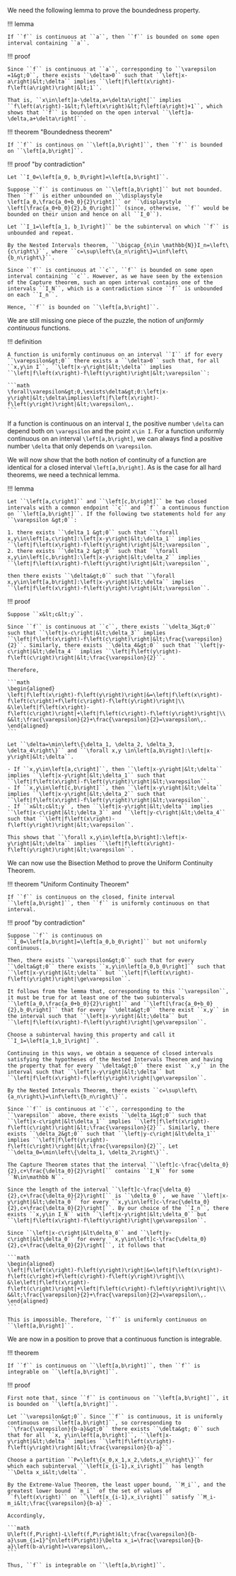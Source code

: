 We need the following lemma to prove the boundedness property.

!!! lemma

    If ``f`` is continuous at ``a``, then ``f`` is bounded on some open interval containing ``a``.

!!! proof

    Since ``f`` is continuous at ``a``, corresponding to ``\varepsilon =1&gt;0``, there exists ``\delta>0`` such that ``\left|x-a\right|&lt;\delta`` implies ``\left|f\left(x\right)-f\left(a\right)\right|&lt;1``.

    That is, ``x\in\left]a-\delta,a+\delta\right[`` implies ``f\left(a\right)-1&lt;f\left(x\right)&lt;f\left(a\right)+1``, which shows that ``f`` is bounded on the open interval ``\left]a-\delta,a+\delta\right[``.

!!! theorem "Boundedness theorem"

    If ``f`` is continous on ``\left[a,b\right]``, then ``f`` is bounded on ``\left[a,b\right]``.

!!! proof "by contradiction"

    Let ``I_0=\left[a_0, b_0\right]=\left[a,b\right]``.

    Suppose ``f`` is continuous on ``\left[a,b\right]`` but not bounded. Then ``f`` is either unbounded on ``\displaystyle \left[a_0,\frac{a_0+b_0}{2}\right]`` or ``\displaystyle \left[\frac{a_0+b_0}{2},b_0\right]`` (since, otherwise, ``f`` would be bounded on their union and hence on all ``I_0``).

    Let ``I_1=\left[a_1, b_1\right]`` be the subinterval on which ``f`` is unbounded and repeat.

    By the Nested Intervals theorem, ``\bigcap_{n\in \mathbb{N}}I_n=\left\{c\right\}``, where ``c=\sup\left\{a_n\right\}=\inf\left\{b_n\right\}``.

    Since ``f`` is continuous at ``c``, ``f`` is bounded on some open interval containing ``c``. However, as we have seen by the extension of the Capture theorem, such an open interval contains one of the intervals ``I_N``, which is a contradiction since ``f`` is unbounded on each ``I_n``.

    Hence, ``f`` is bounded on ``\left[a,b\right]``.


We are still missing one piece of the puzzle, the notion of *uniformly continuous* functions.

!!! definition

	A function is uniformly continuous on an interval ``I`` if for every ``\varepsilon&gt;0`` there exists a ``\delta>0`` such that, for all ``x,y\in I``, ``\left|x-y\right|&lt;\delta`` implies ``\left|f\left(x\right)-f\left(y\right)\right|&lt;\varepsilon``:

	```math
	\forall\varepsilon&gt;0,\exists\delta&gt;0:\left|x-y\right|&lt;\delta\implies\left|f\left(x\right)-f\left(y\right)\right|&lt;\varepsilon\,.
	```

If a function is continuous on an interval ``I``, the positive number ``\delta`` can depend both on ``\varepsilon`` and the point ``x\in I``. For a function uniformly continuous on an interval ``\left[a,b\right]``, we can always find a positive number ``\delta`` that only depends on ``\varepsilon``.

We will now show that the both notion of continuity of a function are identical for a closed interval ``\left[a,b\right]``. As is the case for all hard theorems, we need a technical lemma.

!!! lemma

	Let ``\left[a,c\right]`` and ``\left[c,b\right]`` be two closed intervals with a common endpoint ``c`` and ``f`` a continuous function on ``\left[a,b\right]``. If the following two statements hold for any ``\varepsilon &gt;0``:
	
	1. there exists ``\delta_1 &gt;0`` such that ``\forall x,y\in\left[a,c\right]:\left|x-y\right|&lt;\delta_1`` implies ``\left|f\left(x\right)-f\left(y\right)\right|&lt;\varepsilon``,
	2. there exists ``\delta_2 &gt;0`` such that ``\forall x,y\in\left[c,b\right]:\left|x-y\right|&lt;\delta_2`` implies ``\left|f\left(x\right)-f\left(y\right)\right|&lt;\varepsilon``,

	then there exists ``\delta&gt;0`` such that ``\forall x,y\in\left[a,b\right]:\left|x-y\right|&lt;\delta`` implies ``\left|f\left(x\right)-f\left(y\right)\right|&lt;\varepsilon``.

!!! proof

	Suppose ``x&lt;c&lt;y``. 
	
	Since ``f`` is continuous at ``c``, there exists ``\delta_3&gt;0`` such that ``\left|x-c\right|&lt;\delta_3`` implies ``\left|f\left(x\right)-f\left(c\right)\right|&lt;\frac{\varepsilon}{2}``. Similarly, there exists ``\delta_4&gt;0`` such that ``\left|y-c\right|&lt;\delta_4`` implies ``\left|f\left(y\right)-f\left(c\right)\right|&lt;\frac{\varepsilon}{2}``.

	Therefore,

	```math
	\begin{aligned}
	\left|f\left(x\right)-f\left(y\right)\right|&=\left|f\left(x\right)-f\left(c\right)+f\left(c\right)-f\left(y\right)\right|\\
	&\le\left|f\left(x\right)-f\left(c\right)\right|+\left|f\left(c\right)-f\left(y\right)\right|\\
	&&lt;\frac{\varepsilon}{2}+\frac{\varepsilon}{2}=\varepsilon\,.
	\end{aligned}
	```

	Let ``\delta=\min\left\{\delta_1, \delta_2, \delta_3, \delta_4\right\}`` and ``\forall x,y \in\left[a,b\right]:\left|x-y\right|&lt;\delta``.

	- If ``x,y\in\left[a,c\right]``, then ``\left|x-y\right|&lt;\delta`` implies ``\left|x-y\right|&lt;\delta_1`` such that ``\left|f\left(x\right)-f\left(y\right)\right|&lt;\varepsilon``.
	- If ``x,y\in\left[c,b\right]``, then ``\left|x-y\right|&lt;\delta`` implies ``\left|x-y\right|&lt;\delta_2`` such that ``\left|f\left(x\right)-f\left(y\right)\right|&lt;\varepsilon``.
	- If ``x&lt;c&lt;y``, then ``\left|x-y\right|&lt;\delta`` implies ``\left|x-c\right|&lt;\delta_3`` and ``\left|y-c\right|&lt;\delta_4`` such that ``\left|f\left(x\right)-f\left(y\right)\right|&lt;\varepsilon``.

	This shows that ``\forall x,y\in\left[a,b\right]:\left|x-y\right|&lt;\delta`` implies ``\left|f\left(x\right)-f\left(y\right)\right|&lt;\varepsilon``.

We can now use the Bisection Method to prove the Uniform Continuity Theorem.

!!! theorem "Uniform Continuity Theorem"

	If ``f`` is continuous on the closed, finite interval ``\left[a,b\right]``, then ``f`` is uniformly continuous on that interval.

!!! proof "by contradiction"

	Suppose ``f`` is continuous on ``I_0=\left[a,b\right]=\left[a_0,b_0\right]`` but not uniformly continuous.

	Then, there exists ``\varepsilon&gt;0`` such that for every ``\delta&gt;0`` there exists ``x,y\in\left[a_0,b_0\right]`` such that ``\left|x-y\right|&lt;\delta`` but ``\left|f\left(x\right)-f\left(y\right)\right|\ge\varepsilon``.

	It follows from the lemma that, corresponding to this ``\varepsilon``, it must be true for at least one of the two subintervals ``\left[a_0,\frac{a_0+b_0}{2}\right]`` and ``\left[\frac{a_0+b_0}{2},b_0\right]`` that for every ``\delta&gt;0`` there exist ``x,y`` in the interval such that ``\left|x-y\right|&lt;\delta`` but ``\left|f\left(x\right)-f\left(y\right)\right|\ge\varepsilon``.

	Choose a subinterval having this property and call it ``I_1=\left[a_1,b_1\right]``. 
	
	Continuing in this ways, we obtain a sequence of closed intervals satisfying the hypotheses of the Nested Intervals Theorem and having the property that for every ``\delta&gt;0`` there exist ``x,y`` in the interval such that ``\left|x-y\right|&lt;\delta`` but ``\left|f\left(x\right)-f\left(y\right)\right|\ge\varepsilon``.

	By the Nested Intervals Theorem, there exists ``c=\sup\left\{a_n\right\}=\inf\left\{b_n\right\}``.

	Since ``f`` is continuous at ``c``, corresponding to the ``\varepsilon`` above, there exists ``\delta_1&gt;0`` such that ``\left|x-c\right|&lt\delta_1`` implies ``\left|f\left(x\right)-f\left(c\right)\right|&lt;\frac{\varepsilon}{2}``. Similarly, there exists ``\delta_2&gt;0`` such that ``\left|y-c\right|&lt\delta_1`` implies ``\left|f\left(y\right)-f\left(c\right)\right|&lt;\frac{\varepsilon}{2}``. Let ``\delta_0=\min\left\{\delta_1, \delta_2\right\}``.

	The Capture Theorem states that the interval ``\left]c-\frac{\delta_0}{2},c+\frac{\delta_0}{2}\right[`` contains ``I_N`` for some ``N\in\mathbb N``.

	Since the length of the interval ``\left]c-\frac{\delta_0}{2},c+\frac{\delta_0}{2}\right[`` is ``\delta_0``,  we have ``\left|x-y\right|&lt;\delta_0`` for every ``x,y\in\left]c-\frac{\delta_0}{2},c+\frac{\delta_0}{2}\right[``. By our choice of the ``I_n``, there exists ``x,y\in I_N`` with ``\left|x-y\right|&lt;\delta_0`` but ``\left|f\left(x\right)-f\left(y\right)\right|\ge\varepsilon``.

	Since ``\left|x-c\right|&lt\delta_0`` and ``\left|y-c\right|&lt\delta_0`` for every ``x,y\in\left]c-\frac{\delta_0}{2},c+\frac{\delta_0}{2}\right[``, it follows that

	```math
	\begin{aligned}
	\left|f\left(x\right)-f\left(y\right)\right|&=\left|f\left(x\right)-f\left(c\right)+f\left(c\right)-f\left(y\right)\right|\\
	&\le\left|f\left(x\right)-f\left(c\right)\right|+\left|f\left(c\right)-f\left(y\right)\right|\\
	&&lt;\frac{\varepsilon}{2}+\frac{\varepsilon}{2}=\varepsilon\,.
	\end{aligned}
	```
	
	This is impossible. Therefore, ``f`` is uniformly continuous on ``\left[a,b\right]``.
	

We are now in a position to prove that a continuous function is integrable.

!!! theorem

	If ``f`` is continuous on ``\left[a,b\right]``, then ``f`` is integrable on ``\left[a,b\right]``.

!!! proof

	First note that, since ``f`` is continuous on ``\left[a,b\right]``, it is bounded on ``\left[a,b\right]``.

	Let ``\varepsilon&gt;0``. Since ``f`` is continuous, it is uniformly continuous on ``\left[a,b\right]``, so corresponding to ``\frac{\varepsilon}{b-a}&gt;0`` there exists ``\delta&gt; 0`` such that for all ``x, y\in\left[a,b\right]``, ``\left|x-y\right|&lt;\delta`` implies ``\left|f\left(x\right)-f\left(y\right)\right|&lt;\frac{\varepsilon}{b-a}``.

	Choose a partition ``P=\left\{x_0,x_1,x_2,\dots,x_n\right\}`` for which each subinterval ``\left[x_{i-1},x_i\right]`` has length ``\Delta x_i&lt;\delta``.

	By the Extreme-Value Theorem, the least upper bound, ``M_i``, and the greatest lower bound ``m_i`` of the set of values of ``f\left(x\right)`` on ``\left[x_{i-1},x_i\right]`` satisfy ``M_i-m_i&lt;\frac{\varepsilon}{b-a}``.

	Accordingly,

	```math
	U\left(f,P\right)-L\left(f,P\right)&lt;\frac{\varepsilon}{b-a}\sum_{i=1}^{n\left(P\right)}\Delta x_i=\frac{\varepsilon}{b-a}\left(b-a\right)=\varepsilon\,.
	```

	Thus, ``f`` is integrable on ``\left[a,b\right]``.
